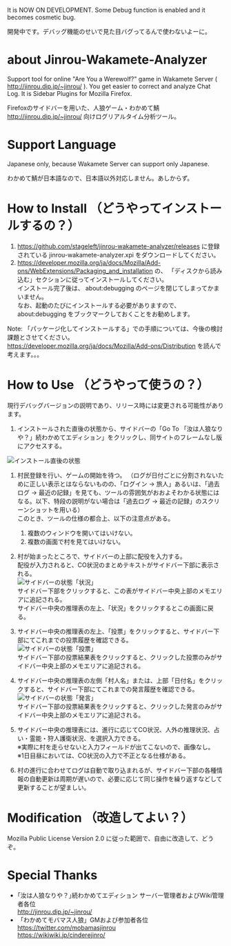 It is NOW ON DEVELOPMENT. Some Debug function is enabled and it becomes cosmetic bug.

開発中です。デバッグ機能のせいで見た目バグってるんで使わないよーに。

# about Jinrou-Wakamete-Analyzer

Support tool for online "Are You a Werewolf?" game in Wakamete Server ( http://jinrou.dip.jp/~jinrou/ ).
You get easier to correct and analyze Chat Log.
It is Sidebar Plugins for Mozilla Firefox.

Firefoxのサイドバーを用いた、人狼ゲーム・わかめて鯖 http://jinrou.dip.jp/~jinrou/ 向けログリアルタイム分析ツール。

# Support Language

Japanese only, because Wakamete Server can support only Japanese.

わかめて鯖が日本語なので、日本語以外対応しません。あしからず。

# How to Install （どうやってインストールするの？）

1. https://github.com/stageleft/jinrou-wakamete-analyzer/releases に登録されている jinrou-wakamete-analyzer.xpi をダウンロードしてください。
1. https://developer.mozilla.org/ja/docs/Mozilla/Add-ons/WebExtensions/Packaging_and_installation の、
「ディスクから読み込む」セクションに従ってインストールしてください。  
インストール完了後は、 about:debugging のページを閉じてしまってかまいません。  
なお、起動のたびにインストールする必要がありますので、 about:debugging をブックマークしておくことをお勧めします。

Note: 「パッケージ化してインストールする」での手順については、今後の検討課題とさせてください。   
 https://developer.mozilla.org/ja/docs/Mozilla/Add-ons/Distribution を読んで考えます。。。

# How to Use （どうやって使うの？）

現行デバッグバージョンの説明であり、リリース時には変更される可能性があります。

1. インストールされた直後の状態から、サイドバーの「Go To 「汝は人狼なりや？」続わかめてエディション」をクリックし、同サイトのフレームなし版にアクセスする。

![インストール直後の状態](https://github.com/stageleft/jinrou-wakamete-analyzer/blob/master/doc/usage-1.png "インストール直後の状態")

1. 村民登録を行い、ゲームの開始を待つ。
  （ログが日付ごとに分割されないために正しい表示とはならないものの、「ログイン → 旅人」あるいは、「過去ログ → 最近の記録」を見ても、ツールの雰囲気がおおよそわかる状態にはなる。以下、特段の説明がない場合は「過去ログ → 最近の記録」のスクリーンショットを用いる）   
  このとき、ツールの仕様の都合上、以下の注意点がある。

    1. 複数のウィンドウを開いてはいけない。
    1. 複数の画面で村を見てはいけない。

1. 村が始まったところで、サイドバーの上部に配役を入力する。  
   配役が入力されると、CO状況のまとめテキストがサイドバー下部に表示される。  
![サイドバーの状態「状況」](https://github.com/stageleft/jinrou-wakamete-analyzer/blob/master/doc/usage-2.png "サイドバーの状態「状況」")  
サイドバー下部をクリックすると、この表がサイドバー中央上部のメモエリアに追記される。    
サイドバー中央の推理表の左上、「状況」をクリックするとこの画面に戻る。

1. サイドバー中央の推理表の左上、「投票」をクリックすると、サイドバー下部にてこれまでの投票履歴を確認できる。  
![サイドバーの状態「投票」](https://github.com/stageleft/jinrou-wakamete-analyzer/blob/master/doc/usage-3.png "サイドバーの状態「投票」")  
サイドバー下部の投票結果表をクリックすると、クリックした投票のみがサイドバー中央上部のメモエリアに追記される。    

1. サイドバー中央の推理表の左側「村人名」または、上部「日付名」をクリックすると、サイドバー下部にてこれまでの発言履歴を確認できる。  
![サイドバーの状態「発言」](https://github.com/stageleft/jinrou-wakamete-analyzer/blob/master/doc/usage-4.png "サイドバーの状態「発言」")  
サイドバー下部の投票結果表をクリックすると、クリックした発言のみがサイドバー中央上部のメモエリアに追記される。    

1. サイドバー中央の推理表には、進行に応じてCO状況、人外の推理状況、占い・霊能・狩人護衛状況、を選択入力できる。  
※実際に村を走らせないと入力フィールドが出てこないので、画像なし。  
※1日目昼においては、CO状況の入力で不正となる仕様がある。

1. 村の進行に合わせてログは自動で取り込まれるが、サイドバー下部の各種情報の自動更新は周期が遅いので、必要に応じて同じ操作を繰り返すなどして更新することが望ましい。  

# Modification （改造してよい？）

Mozilla Public License Version 2.0 に従った範囲で、自由に改造して、どうぞ。

# Special Thanks

* ｢汝は人狼なりや？｣続わかめてエディション サーバー管理者およびWiki管理者各位  
  http://jinrou.dip.jp/~jinrou/
* 「わかめてモバマス人狼」GMおよび参加者各位  
  https://twitter.com/mobamasjinrou  
  https://wikiwiki.jp/cinderejinro/

